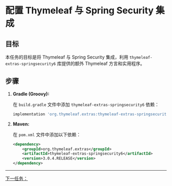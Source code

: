 # 配置 Thymeleaf 与 Spring Security 集成

## 目标
本任务的目标是将 Thymeleaf 与 Spring Security 集成，利用 `thymeleaf-extras-springsecurity6` 库提供的额外 Thymeleaf 方言和实用程序。

## 步骤

1. **Gradle (Groovy):**

   在 `build.gradle` 文件中添加 `thymeleaf-extras-springsecurity6` 依赖：

   ```groovy
   implementation 'org.thymeleaf.extras:thymeleaf-extras-springsecurity6:3.0.4.RELEASE'
   ```

2. **Maven:**

   在 `pom.xml` 文件中添加以下依赖：

   ```xml
   <dependency>
       <groupId>org.thymeleaf.extras</groupId>
       <artifactId>thymeleaf-extras-springsecurity6</artifactId>
       <version>3.0.4.RELEASE</version>
   </dependency>
   ```

---

[下一任务：]()